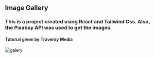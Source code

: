 ## Image Gallery
### This is a project created using React and Tailwind Css. Also, the Pixabay API was used to get the images.
#### Tutorial given by Traversy Media

![galery](imgGalery.gif  'Gallery')


